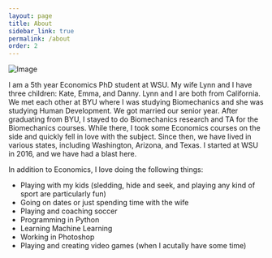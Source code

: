 ```yaml
---
layout: page
title: About
sidebar_link: true
permalink: /about
order: 2
---
```



![Image](../../assets/img/pepper.jpg)

I am a 5th year Economics PhD student at WSU. My wife Lynn and I have three children: Kate, Emma, and Danny. Lynn and I are both from California. We met each other at BYU where I was studying Biomechanics and she was studying Human Development. We got married our senior year. After graduating from BYU, I stayed to do Biomechanics research and TA for the Biomechanics courses. While there, I took some Economics courses on the side and quickly fell in love with the subject. Since then, we have lived in various states, including Washington, Arizona, and Texas. I started at WSU in 2016, and we have had a blast here.

In addition to Economics, I love doing the following things:
- Playing with my kids (sledding, hide and seek, and playing any kind of sport are particularly fun)
- Going on dates or just spending time with the wife
- Playing and coaching soccer
- Programming in Python
- Learning Machine Learning
- Working in Photoshop
- Playing and creating video games (when I acutally have some time)

